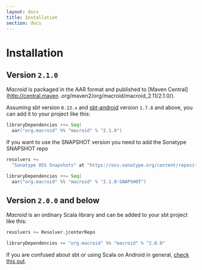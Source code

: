 ```yaml
---
layout: docs
title: Installation
section: docs
---
```


# Installation

## Version `2.1.0`

*Macroid* is packaged in the AAR format and published to [Maven Central](http://central.maven
.org/maven2/org/macroid/macroid_2.11/2.1.0/).

Assuming sbt version `0.13.x` and [sbt-android](https://github.com/scala-android/sbt-android) 
version `1.7.8` and above, you can add it to your project like this:

```scala
libraryDependencies ++= Seq(
  aar("org.macroid" %% "macroid" % "2.1.0")
```

If you want to use the SNAPSHOT version you need to add the Sonatype SNAPSHOT repo

```scala
resolvers +=
  "Sonatype OSS Snapshots" at "https://oss.sonatype.org/content/repositories/snapshots"

libraryDependencies ++= Seq(
  aar("org.macroid" %% "macroid" % "2.1.0-SNAPSHOT")
```

## Version `2.0.0` and below

*Macroid* is an ordinary Scala library and can be added to your sbt project like this:

```scala
resolvers += Resolver.jcenterRepo

libraryDependencies += "org.macroid" %% "macroid" % "2.0.0"
```

If you are confused about sbt or using Scala on Android in general, [check this out](installation/ScalaOnAndroid.html).
